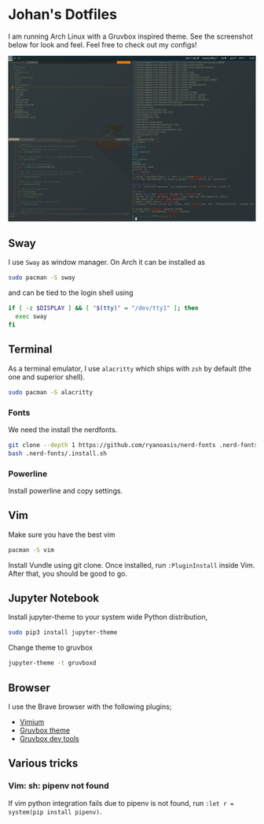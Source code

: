 # Johan's Dotfiles

I am running Arch Linux with a Gruvbox inspired theme. See the screenshot below
for look and feel. Feel free to check out my configs!

![screenshot](https://raw.githubusercontent.com/johanbook/dotfiles/master/screenshot.jpg)

## Sway

I use `Sway` as window manager. On Arch it can be installed as

```sh
sudo pacman -S sway
```

and can be tied to the login shell using

```sh
if [ -z $DISPLAY ] && [ "$(tty)" = "/dev/tty1" ]; then
  exec sway
fi
```

## Terminal

As a terminal emulator, I use `alacritty` which ships with `zsh` by default (the
one and superior shell).

```bash
sudo pacman -S alacritty
```

### Fonts

We need the install the nerdfonts.

```bash
git clone --depth 1 https://github.com/ryanoasis/nerd-fonts .nerd-fonts/
bash .nerd-fonts/.install.sh
```

### Powerline

Install powerline and copy settings.

## Vim

Make sure you have the best vim

```bash
pacman -S vim
```

Install Vundle using git clone. Once installed, run `:PluginInstall` inside Vim.
After that, you should be good to go.

## Jupyter Notebook

Install jupyter-theme to your system wide Python distribution,

```bash
sudo pip3 install jupyter-theme
```

Change theme to gruvbox

```bash
jupyter-theme -t gruvboxd
```

## Browser

I use the Brave browser with the following plugins;

- [Vimium](https://github.com/philc/vimium)
- [Gruvbox theme](https://github.com/bbrks/chrome-gruvbox)
- [Gruvbox dev tools](https://chrome.google.com/webstore/detail/devtools-theme-gruvbox-da/njcgdakjdifgccdgnoiphpnihcfopcmj)

## Various tricks

### Vim: sh: pipenv not found

If vim python integration fails due to pipenv is not found, run
`:let r = system(pip install pipenv)`.
